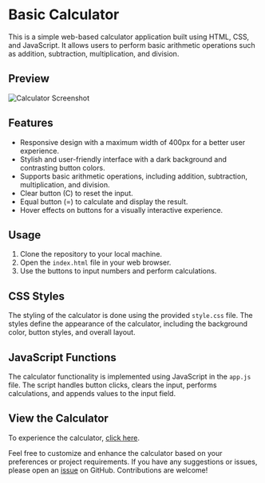 # Basic Calculator

This is a simple web-based calculator application built using HTML, CSS, and JavaScript. It allows users to perform basic arithmetic operations such as addition, subtraction, multiplication, and division.

## Preview
![Calculator Screenshot](./screenshot/Screenshot.png)

## Features
- Responsive design with a maximum width of 400px for a better user experience.
- Stylish and user-friendly interface with a dark background and contrasting button colors.
- Supports basic arithmetic operations, including addition, subtraction, multiplication, and division.
- Clear button (C) to reset the input.
- Equal button (=) to calculate and display the result.
- Hover effects on buttons for a visually interactive experience.

## Usage
1. Clone the repository to your local machine.
2. Open the `index.html` file in your web browser.
3. Use the buttons to input numbers and perform calculations.

## CSS Styles
The styling of the calculator is done using the provided `style.css` file. The styles define the appearance of the calculator, including the background color, button styles, and overall layout.

## JavaScript Functions
The calculator functionality is implemented using JavaScript in the `app.js` file. The script handles button clicks, clears the input, performs calculations, and appends values to the input field.

## View the Calculator
To experience the calculator, [click here](https://ashwin-bn.github.io/Basic-Calculator/).

Feel free to customize and enhance the calculator based on your preferences or project requirements. If you have any suggestions or issues, please open an [issue](link_to_issues) on GitHub. Contributions are welcome!
